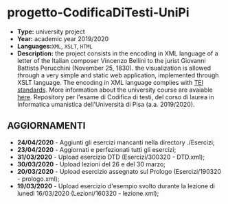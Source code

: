 # progetto-CodificaDiTesti-UniPi
* __Type:__ university project
* __Year:__ academic year 2019/2020
* __Languages:__`XML`, `XSLT`, `HTML`
* __Description:__ the project consists in the encoding in XML language of a letter of the Italian composer Vincenzo Bellini to the jurist Giovanni Battista Perucchini (November 25, 1830). the visualization is allowed through a very simple and static web application, implemented through XSLT language. The encoding in XML language complies with [TEI standards](https://tei-c.org/). More information about the university course are avaiable [here](https://infouma.fileli.unipi.it/laurea-triennale/insegnamenti-20192020/corso/?lang=it&cds=IFU-L&anno=2020&id=47154).
Repository per l'esame di Codifica di testi, del corso di laurea in Informatica umanistica dell'Università di Pisa (a.a. 2019/2020).

## AGGIORNAMENTI

* __24/04/2020__ - Aggiunti gli esercizi mancanti nella directory ./Esercizi;
* __23/04/2020__ - Aggiornati e perfezionati tutti gli esercizi;
* __31/03/2020__ - Upload esercizio DTD (Esercizi/300320 - DTD.xml);
* __30/03/2020__ - Upload lezioni del 26 e del 30 marzo;
* __20/03/2020__ - Upload esercizio assegnato sul Prologo (Esercizi/190320 - prologo.xml); 
* __19/03/2020__ - Upload esercizio d'esempio svolto durante la lezione di lunedì 16/03/2020 (Lezioni/160320 - lezione.xml);
